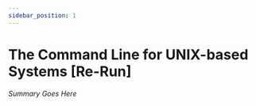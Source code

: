 ```yaml
---
sidebar_position: 1
---
```


# The Command Line for UNIX-based Systems [Re-Run]

_Summary Goes Here_
